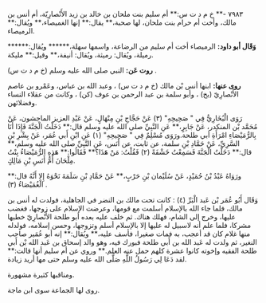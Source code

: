 ٧٩٨٣ -** خ م د ت س:** أم سليم بنت ملحان بن خالد بن زيد الأَنْصارِيّة، أم أنس بن مالك، وأخت أم حرام بنت ملحان، لها صحبة،** يقال:** إنها الغميصاء،** ويُقال:** الرميصاء.

**وَقَال أبو داود:** الرميصاء أخت أم سليم من الرضاعة، واسمها سهلة،****** ويُقال:****** رميلة، ويُقال: رميثة، ويُقال: أنيفة،** وقيل:** مليكة.

**روت عَن:** النبي صلى الله عليه وسلم (خ م د ت س) .

**روى عنها:** ابنها أنس بْن مالك (خ م د ت س) ، وعبد الله بن عباس، وعَمْرو بن عاصم الأَنْصارِيّ (بخ) ، وأبو سلمة بن عبد الرحمن بن عوف (كن) ، وكانت من عقلاء النساء وفضلائهن.

رَوَى الْبُخَارِيُّ فِي " صَحِيحِهِ" (٣) عَنْ حَجَّاجِ بْنِ مِنْهَالٍ، عَنْ عَبْدِ العزيز الماجشون، عَنْ مُحَمَّد بْن المنكدر، عَنْ جَابِرٍ،** عَنِ النَّبِيِّ صلى الله عليه وسلم قال:** دَخَلْتُ الْجَنَّةَ فَإِذَا أَنَا بِالرُّمَيْصَاءِ امْرَأَةِ أبي طلحة.ورَوَى مُسْلِمٌ فِي " صَحِيحِهِ" (١) عَنِ ابْنِ أَبي عُمَر، عَنْ بِشْرِ بْنِ السَّرِيِّ، عَنْ حَمَّادِ بْنِ سلمة، عن ثابت، عن أَنَس، عَنِ النَّبِيِّ صلى الله عليه وسلم،** قال:** دَخَلْتُ الْجَنَّةَ فَسَمِعْتُ خَشْفَةً (٢) فَقُلْتُ: مَنْ هَذَا؟** فَقَالُوا:** هَذِهِ الرُّمَيْصَاءُ بِنْتُ مِلْحَانَ أُمُّ أَنَسِ بْنِ مَالِكٍ.

ورَوَاهُ عَبْدُ بْنُ حُمَيْدٍ، عَنْ سُلَيْمان بْنِ حَرْبٍ،** عَنْ حَمَّادِ بْنِ سَلَمَةَ نَحْوَهُ إِلا أَنَّهُ قال:** الْغُمَيْصَاءُ (٣) .

وَقَال أَبُو عُمَر بْن عَبد الْبَرِّ (٤) : كانت تحت مالك بن النضر في الجاهلية، فولدت له أنس بن مالك، فلما جاء الله بالإسلام أسلمت مع قومها، وعرضت الإسلام على زوجها، فغضب عليها، وخرج إلى الشام، فهلك هناك. ثم خلف عليه بعده أبو طلحة الأَنْصارِيّ خطبها مشركا، فلما علم أنه لاسبيل له عليها إلا بالإسلام أسلم وتزوجها، وحسن إسلامه، فولدله منها غلام كان قد أعجب، به فمات صغيرا، فأسف عليه،** ويُقال:** إنه أبو عُمَير صاحب النغير، ثم ولدت له عَبد الله بن أَبي طلحة فبورك فيه، وهو والد إسحاق بن عَبد الله بْن أَبي طلحة الفقيه وإخوته كانوا عشرة كلهم حمل عنه العلم.** وروي عن أم سليم أنها قالت:** لقد دَعَا لِي رَسُولُ اللَّهِ صَلَّى الله عليه وسلم حتى مها أريد زيادة.

ومناقبها كثيرة مشهورة.

روى لها الجماعة سوى ابن ماجة.